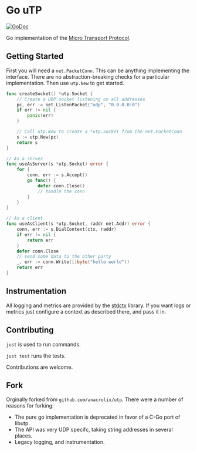# Go uTP
[![GoDoc](https://godoc.org/github.com/inet256/go-utp?status.svg)](https://godoc.org/github.com/inet256/go-utp)

Go implementation of the [Micro Transport Protocol](https://en.wikipedia.org/wiki/Micro_Transport_Protocol).

## Getting Started
First you will need a `net.PacketConn`.
This can be anything implementing the interface.
There are no abstraction-breaking checks for a particular implementation.
Then use `utp.New` to get started.

```go
func createSocket() *utp.Socket {
    // Create a UDP socket listening on all addresses
    pc, err := net.ListenPacket("udp", "0.0.0.0:0")
    if err != nil {
        panic(err)
    }

    // Call utp.New to create a *utp.Socket from the net.PacketConn
    s := utp.New(pc)
    return s
}

// As a server
func useAsServer(s *utp.Socket) error {
    for {
        conn, err := s.Accept()
        go func() {
            defer conn.Close()
            // handle the conn
        }
    }
}

// As a client
func useAsClient(s *utp.Socket, raddr net.Addr) error {
    conn, err := s.DialContext(ctx, raddr)
    if err != nil {
        return err
    }
    defer conn.Close
    // send some data to the other party
    _, err := conn.Write([]byte("hello world"))
    return err
}
```

## Instrumentation
All logging and metrics are provided by the [stdctx](https://github.com/brendoncarroll/stdctx) library.
If you want logs or metrics just configure a context as described there, and pass it in.

## Contributing
`just` is used to run commands.

`just test` runs the tests.

Contributions are welcome.


## Fork
Orginally forked from `github.com/anacrolix/utp`.
There were a number of reasons for forking:
- The pure go implementation is deprecated in favor of a C-Go port of libutp.
- The API was very UDP specifc, taking string addresses in several places.
- Legacy logging, and instrumentation.


